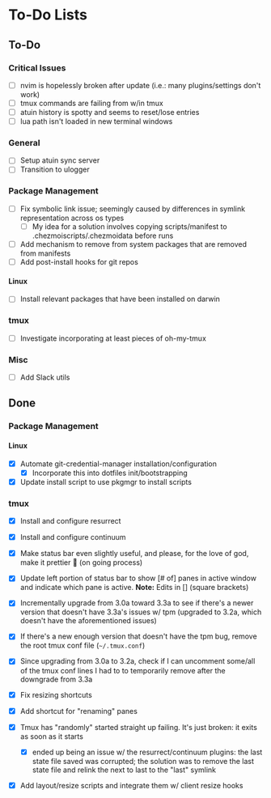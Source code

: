 # To-Do Lists

## To-Do

### Critical Issues

- [ ] nvim is hopelessly broken after update (i.e.: many plugins/settings don't work)
- [ ] tmux commands are failing from w/in tmux
- [ ] atuin history is spotty and seems to reset/lose entries
- [ ] lua path isn't loaded in new terminal windows

### General

- [ ] Setup atuin sync server
- [ ] Transition to ulogger

### Package Management

- [ ] Fix symbolic link issue; seemingly caused by differences in symlink representation across os types
    - [ ] My idea for a solution involves copying scripts/manifest to .chezmoiscripts/.chezmoidata before runs
- [ ] Add mechanism to remove from system packages that are removed from manifests
- [ ] Add post-install hooks for git repos

#### Linux

- [ ] Install relevant packages that have been installed on darwin

### tmux

- [ ] Investigate incorporating at least pieces of oh-my-tmux

### Misc

- [ ] Add Slack utils

## Done

### Package Management

#### Linux

- [x] Automate git-credential-manager installation/configuration
    - [x] Incorporate this into dotfiles init/bootstrapping
- [x] Update install script to use pkgmgr to install scripts

### tmux

- [x] Install and configure resurrect
- [x] Install and configure continuum
- [x] Make status bar even slightly useful, and please, for the love of god, make it prettier 🤬 (on going process)
- [x] Update left portion of status bar to show [# of] panes in active window and indicate which pane is active. **Note:** Edits in [] (square brackets)
- [x] Incrementally upgrade from 3.0a toward 3.3a to see if there's a newer version that doesn't have 3.3a's issues w/ tpm (upgraded to 3.2a, which doesn't have the aforementioned issues)
- [x] If there's a new enough version that doesn't have the tpm bug, remove the root tmux conf file (`~/.tmux.conf`)
- [x] Since upgrading from 3.0a to 3.2a, check if I can uncomment some/all of the tmux conf lines I had to to temporarily remove after the downgrade from 3.3a
- [x] Fix resizing shortcuts
- [x] Add shortcut for "renaming" panes
- [x] Tmux has "randomly" started straight up failing. It's just broken: it exits as soon as it starts
    - [x] ended up being an issue w/ the resurrect/continuum plugins: the last state file saved was corrupted; the solution was to remove the last state file and relink the next to last to the "last" symlink
- [x] Add layout/resize scripts and integrate them w/ client resize hooks

